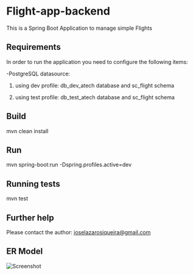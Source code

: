 # Flight-app-backend

This is a Spring Boot Application to manage simple Flights

## Requirements
In order to run the application you need to configure the following items:

-PostgreSQL datasource:

1) using dev profile:
 db_dev_atech database and sc_flight schema

2) using test profile:
 db_test_atech database and sc_flight schema

## Build

mvn clean install

## Run
mvn spring-boot:run -Dspring.profiles.active=dev

## Running tests

mvn test

## Further help

Please contact the author: joselazarosiqueira@gmail.com

## ER Model
![Screenshot](https://gitlab.com/joselazaro/flight-app-backend/blob/afb5cff5035c4c7b30d3b2faeb4d53892137f529/ER-model.png)